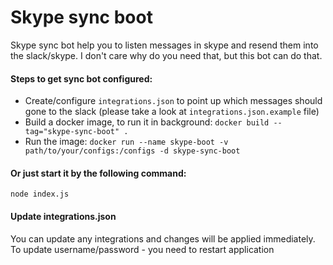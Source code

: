 # Skype sync boot
Skype sync bot help you to listen messages in skype and resend them into the slack/skype. I don't care why do you need that, but this bot can do that.

#### Steps to get sync bot configured:
* Create/configure `integrations.json` to point up which messages should gone to the slack (please take a look at `integrations.json.example` file)
* Build a docker image, to run it in background: `docker build --tag="skype-sync-boot" .`
* Run the image: `docker run --name skype-boot -v path/to/your/configs:/configs -d skype-sync-boot`
#### Or just start it by the following command:
```shell script
node index.js
```
#### Update integrations.json
You can update any integrations and changes will be applied immediately.
To update username/password - you need to restart application